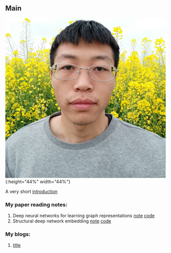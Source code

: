## Main
![](https://raw.githubusercontent.com/zhensyuan/imgs/master/yuan.png){:height="44%" width="44%"}  

A very short [introduction](https://zhensyuan.github.io/blog/)

### My paper reading notes:  
1. Deep neural networks for learning graph representations [note](https://raw.githubusercontent.com/zhensyuan/zhensyuan.github.io/master/DNN%20for%20Learning%20Graph%20Representations.pdf) [code]()  
2. Structural deep network embedding [note](https://raw.githubusercontent.com/zhensyuan/zhensyuan.github.io/master/SDNE.pdf) [code]()

### My blogs:  
1. [title]()
